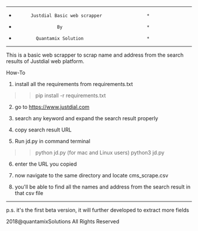 *********************************************************
*           Justdial Basic web scrapper                 * 
*                     By                                *
*             Quantamix Solution                        *
*********************************************************

This is a basic web scrapper to scrap name and address from the
search results of Justdial web platform.


How-To

1. install all the requirements from requirements.txt
>> pip install -r requirements.txt

2. go to https://www.justdial.com

3. search any keyword and expand the search result properly

4. copy search result URL

5. Run jd.py in command terminal
>> python jd.py
(for mac and Linux users)
>>python3 jd.py

6. enter the URL you copied

7. now navigate to the same directory and locate cms_scrape.csv

8. you'll be able to find all the names and address from the search result in that csv file


********************************************************
p.s. it's the first beta version, it will further developed to extract more fields


2018@quantamixSolutions All Rights Reserved
